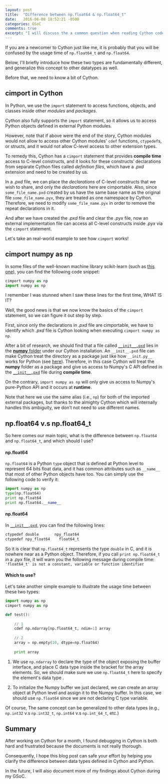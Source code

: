 ```yaml
---
layout: post
title:  "Difference between np.float64 & np.float64_t"
date:   2016-06-08 18:52:21 -0500
categories: GSoC
comments: true
excerpt: "I will discuss the a common question when reading Cython code."
---
```


If you are a newcomer to Cython just like me, it is probably that you will be confused by the usage time of `np.float64_t` and `np.float64`.

Below, I'll briefly introduce how these two types are fundamentally different, and generalize this concept to other datatypes as well.

Before that, we need to know a bit of Cython.

## cimport in Cython

In Python, we use the `import` statement to access functions, objects, and classes inside other _modules_ and _packages_.

Cython also fully supports the `import` statement, so it allows us to access Python objects defined in external Python modules.

However, note that if above were the end of the story, Cython modules would not allow to access other Cython modules' `cdef` functions, `ctypedef`s, or structs, and it would not allow C-level access to other extension types.

To remedy this, Cython has a `cimport` statement that provides **compile time** access to C-level constructs, and it looks for these constructs’ declarations from separate Cython files called _definition files_, which have a _.pxd_ extension and need to be created by us.

In a _.pxd_ file, we can place the _declarations_ of C-level constructs that we wish to share, and only the _declarations_ here are cimportable. Also, since `some_file_name.pxd` created by us have the same base name as the original file `some_file_name.pyx`, they are treated as one namespace by Cython. Therefore, we need to modify `some_file_name.pyx` in order to remove the repeat declarations in it.

And after we have created the _.pxd_ file and clear the _.pyx_ file, now an external implementation file can access all C-level constructs inside _.pyx_ via the `cimport` statement.

Let's take an real-world example to see how `cimport` works!

## cimport numpy as np

In some files of the well-known machine library scikit-learn (such as [this one](https://github.com/scikit-learn/scikit-learn/blob/master/sklearn/utils/sparsefuncs_fast.pyx)), you can find the following code snippet:

```python
cimport numpy as np
import numpy as np
``` 

I remember I was stunned when I saw these lines for the first time, WHAT IS IT?

Well, the good news is that we now know the basics of the `cimport` statement, so we can figure it out step by step.

First, since only the declarations in _.pxd_ file are cimportable, we have to identify which _.pxd_ file is Cython looking when executing `cimport numpy as np`.

After a bit of research, we should find that a file called [`__init__.pxd`](https://github.com/cython/cython/blob/970c2fc0e676ca22016e14147ada0edba937dc6b/Cython/Includes/numpy/__init__.pxd) lies in the [**numpy** folder](https://github.com/cython/cython/tree/master/Cython/Includes/numpy) under our Cython installation. An `__init__.pxd` file can make Cython treat the directory as a package just like how `__init.py__` works for Python (see [here](http://stackoverflow.com/questions/448271/what-is-init-py-for)). Therefore, in this case Cython will treat the **numpy** folder as a package and give us access to Numpy's C API defined in the [`__init__.pxd`](https://github.com/cython/cython/blob/970c2fc0e676ca22016e14147ada0edba937dc6b/Cython/Includes/numpy/__init__.pxd) file during **compile time**.

On the contrary, `import numpy as np` will only give us access to Numpy's pure-Python API and it occurs at **runtime**.

Note that here we use the same alias (i.e., `np`) for both of the imported external packages, but thanks to the almighty Cython which will internally handles this ambiguity, we don't not need to use different names.

## np.float64 v.s np.float64_t

So here comes our main topic, what is the difference between `np.float64` and `np.float64_t`, and which should I use?

#### np.float64

`np.float64` is a Python `type` object that is defined at Python level to represent 64 bits float data, and it has common attributes such as `__name__` that most of other Python objects have too. You can simply use the following code to verify it:

```python
import numpy as np
type(np.float64)
print np.float64
print np.float64.__name__
``` 

#### np.float64

In [`__init__.pxd`](https://github.com/cython/cython/blob/970c2fc0e676ca22016e14147ada0edba937dc6b/Cython/Includes/numpy/__init__.pxd), you can find the following lines:

```python
ctypedef double       npy_float64
ctypedef npy_float64    float64_t
```

So it is clear that `np.float64_t` represents the type `double` in C, and it is nowhere near as a Python object. Therefore, if you call `print np.float64_t` in a _.pyx_ file, it will warn you the following message during compile time:
`'float64_t' is not a constant, variable or function identifier` 

#### Which to use?

Let's take another simple example to illustrate the usage time between these two types:

```python
import numpy as np
cimport numpy as np

def test():
	
	// 1
	cdef np.ndarray[np.float64_t, ndim=1] array
	
	// 2
	array = np.empty(10, dtype=np.float64)
	
	print array
```

1. We use `np.ndarray` to declare the type of the object exposing the buffer interface, and place C data type inside the bracket for the array elements. So, we should make sure we use `np.float64_t` here to specify the element's data type . 

2. To initialize the Numpy buffer we just declared, we can create an array object at Python level and assign it to the Numpy buffer. In this case, we should use `np.float64` since we are not declaring C type variable.

Of course, The same concept can be generalized to other data types (e.g., `np.int32` v.s `np.int32_t`, `np.int64` v.s `np.int_64_t`, etc.)

## Summary

After working on Cython for a month, I found debugging in Cython is both hard and frustrated because the documents is not really thorough.

Consequently, I hope this blog post can safe your effort by helping you clarify the difference between data types defined in Cython and Python. 

In the future, I will also document more of my findings about Cython during my GSoC.
